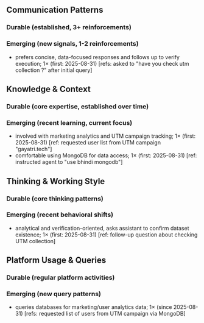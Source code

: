 ## Communication Patterns
### Durable (established, 3+ reinforcements)

### Emerging (new signals, 1-2 reinforcements)
- prefers concise, data-focused responses and follows up to verify execution; 1× (first: 2025-08-31) [refs: asked to "have you check utm collection ?" after initial query]

## Knowledge & Context
### Durable (core expertise, established over time)

### Emerging (recent learning, current focus)
- involved with marketing analytics and UTM campaign tracking; 1× (first: 2025-08-31) [ref: requested user list from UTM campaign "gayatri.tech"]
- comfortable using MongoDB for data access; 1× (first: 2025-08-31) [ref: instructed agent to "use bhindi mongodb"]

## Thinking & Working Style
### Durable (core thinking patterns)

### Emerging (recent behavioral shifts)
- analytical and verification-oriented, asks assistant to confirm dataset existence; 1× (first: 2025-08-31) [ref: follow-up question about checking UTM collection]

## Platform Usage & Queries
### Durable (regular platform activities)

### Emerging (new query patterns)
- queries databases for marketing/user analytics data; 1× (since 2025-08-31) [refs: requested list of users from UTM campaign via MongoDB]
